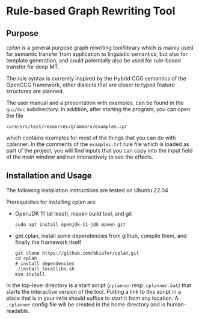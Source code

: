 # Rule-based Graph Rewriting Tool

## Purpose

*cplan* is a general purpose graph rewriting tool/library which is mainly
used for semantic transfer from application to linguistic semantics, but
also for template generation, and could potentially also be used for
rule-based transfer for deep MT.

The rule syntax is currently inspired by the Hybrid CCG semantics of the
OpenCCG framework, other dialects that are closer to typed feature structures
are planned.

The user manual and a presentation with examples, can be found in the `gui/doc`
subdirectory. In addition, after starting the program, you can open the file

`core/src/test/resources/grammars/examples.cpr`

which contains examples for most of the things that you can do with cplanner.
In the comments of the `examples.trf` rule file which is loaded as part of the
project, you will find inputs that you can copy into the input field of the
main window and run interactively to see the effects.

## Installation and Usage

The following installation instructions are tested on Ubuntu 22.04

Prerequisites for installing cplan are:
- OpenJDK 11 (at least), maven build tool, and git
  ```
  sudo apt install openjdk-11-jdk maven git
  ```

- get cplan, install some dependencies from github, compile them, and finally
  the framework itself
  ```
  git clone https://github.com/bkiefer/cplan.git
  cd cplan
  # install dependencies
  ./install_locallibs.sh
  mvn install
  ```

In the top-level directory is a start script (`cplanner` resp. `cplanner.bat`)
that starts the interactive version of the tool. Putting a link to this script
in a place that is in your `PATH` should suffice to start it from any
location. A `.cplanner` config file will be created in the home directory and
is human-readable.
